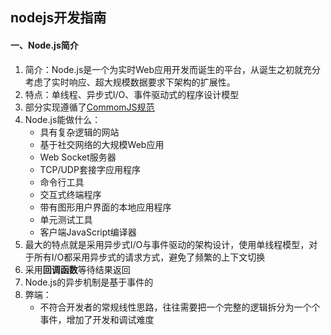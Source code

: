 ## nodejs开发指南

#### 一、Node.js简介

1. 简介：Node.js是一个为实时Web应用开发而诞生的平台，从诞生之初就充分考虑了实时响应、超大规模数据要求下架构的扩展性。
2. 特点：单线程、异步式I/O、事件驱动式的程序设计模型
3. 部分实现遵循了[CommomJS规范](http://javascript.ruanyifeng.com/nodejs/module.html)
4. Node.js能做什么：
   * 具有复杂逻辑的网站
   * 基于社交网络的大规模Web应用
   * Web Socket服务器
   * TCP/UDP套接字应用程序
   * 命令行工具
   * 交互式终端程序
   * 带有图形用户界面的本地应用程序
   * 单元测试工具
   * 客户端JavaScript编译器
5. 最大的特点就是采用异步式I/O与事件驱动的架构设计，使用单线程模型，对于所有I/O都采用异步式的请求方式，避免了频繁的上下文切换
6. 采用**回调函数**等待结果返回
7. Node.js的异步机制是基于事件的
8. 弊端：
   * 不符合开发者的常规线性思路，往往需要把一个完整的逻辑拆分为一个个事件，增加了开发和调试难度